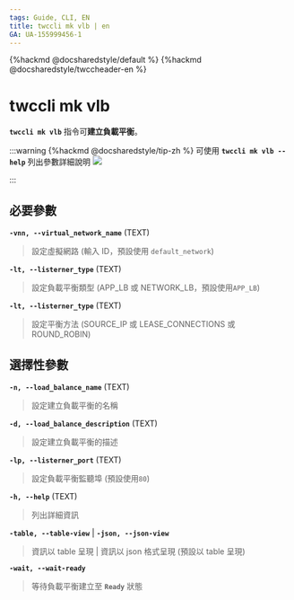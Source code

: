 ```yaml
---
tags: Guide, CLI, EN
title: twccli mk vlb | en
GA: UA-155999456-1
---
```


{%hackmd @docsharedstyle/default %}
{%hackmd @docsharedstyle/twccheader-en %}

# twccli mk vlb

**`twccli mk vlb`** 指令可**建立負載平衡**。

:::warning
{%hackmd @docsharedstyle/tip-zh %}
可使用 **`twccli mk vlb --help`** 列出參數詳細說明
![](https://cos.twcc.ai/SYS-MANUAL/uploads/upload_e8722efd4369b1e614c2a6ea7578f571.png)

:::


## 必要參數

**`-vnn, --virtual_network_name`** (TEXT)
> 設定虛擬網路 (輸入 ID，預設使用 `default_network`)

**`-lt, --listerner_type`** (TEXT)
> 設定負載平衡類型 (APP_LB 或 NETWORK_LB，預設使用`APP_LB`)

**`-lt, --listerner_type`** (TEXT)
> 設定平衡方法 (SOURCE_IP 或 LEASE_CONNECTIONS 或 ROUND_ROBIN)

## 選擇性參數

**`-n, --load_balance_name`** (TEXT)
> 設定建立負載平衡的名稱

**`-d, --load_balance_description`** (TEXT)
> 設定建立負載平衡的描述

**`-lp, --listerner_port`** (TEXT)
> 設定負載平衡監聽埠 (預設使用`80`)

**`-h, --help`** (TEXT)
> 列出詳細資訊

**`-table, --table-view`** | **`-json, --json-view`**
> 資訊以 table 呈現 | 資訊以 json 格式呈現 (預設以 table 呈現)

**`-wait, --wait-ready`**
> 等待負載平衡建立至 **`Ready`** 狀態
